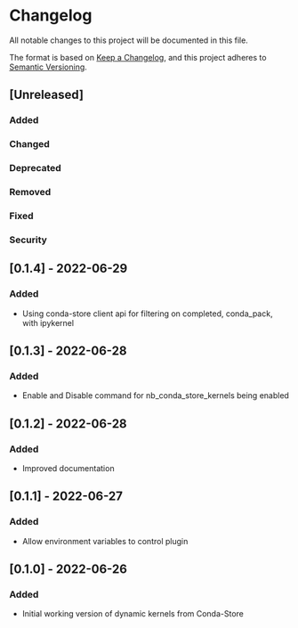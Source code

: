 # Changelog
All notable changes to this project will be documented in this file.

The format is based on [Keep a Changelog](https://keepachangelog.com/en/1.0.0/),
and this project adheres to [Semantic Versioning](https://semver.org/spec/v2.0.0.html).

## [Unreleased]

### Added

### Changed

### Deprecated

### Removed

### Fixed

### Security

## [0.1.4] - 2022-06-29

### Added

 - Using conda-store client api for filtering on completed, conda_pack, with ipykernel

## [0.1.3] - 2022-06-28

### Added

 - Enable and Disable command for nb_conda_store_kernels being enabled

## [0.1.2] - 2022-06-28

### Added

 - Improved documentation

## [0.1.1] - 2022-06-27

### Added

 - Allow environment variables to control plugin

## [0.1.0] - 2022-06-26

### Added

 - Initial working version of dynamic kernels from Conda-Store
